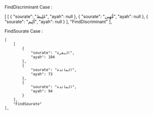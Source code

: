 FindDiscriminant Case :

[
        [
            {
                "sourate": "غَلِيظ",
                "ayah": null
            },
            {
                "sourate": "مُّهِين",
                "ayah": null
            },
            {
                "sourate": "أَلِيم",
                "ayah": null
            }
        ],
        "FindDiscriminant"
    ],


FindSourate Case :

    [
        [
            {
                "sourate": "البقرة",
                "ayah": 104
            },
            {
                "sourate": "المائدة",
                "ayah": 73
            },
            {
                "sourate": "المائدة",
                "ayah": 94
            }
        ],
        "FindSourate"
    ],